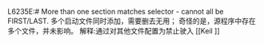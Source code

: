 L6235E:# More than one section matches selector - cannot all be FIRST/LAST.
多个启动文件同时添加，需要删去无用；
奇怪的是，源程序中存在多个文件，并未影响。
解释:通过对其他文件配置为禁止驶入
[[Keil ]]
